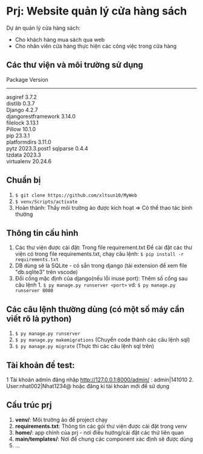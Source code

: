 # Prj: Website quản lý cửa hàng sách
Dự án quản lý cửa hàng sách:
+ Cho khách hàng mua sách qua web
+ Cho nhân viên cửa hàng thực hiện các công việc trong cửa hàng

## Các thư viện và môi trường sử dụng
Package             Version
------------------- ------------
asgiref             3.7.2       
distlib             0.3.7       
Django              4.2.7       
djangorestframework 3.14.0      
filelock            3.13.1      
Pillow              10.1.0      
pip                 23.3.1      
platformdirs        3.11.0      
pytz                2023.3.post1
sqlparse            0.4.4       
tzdata              2023.3      
virtualenv          20.24.6     


## Chuẩn bị 
1. ```$ git clone https://github.com/xltsun10/MyWeb```
2. ```$ venv/Scripts/activate```
3. Hoàn thành: Thấy môi trường ảo được kích hoạt => Có thể thao tác bình thường

## Thông tin cấu hình
1. Các thư viện được cài đặt: Trong file requirement.txt
    Để cài đặt các thư viện có trong file requirements.txt, chạy
        câu lệnh: ```$ pip install -r requirements.txt```
2. DB dùng sẽ là SQLite - có sẵn trong django (tải extension để xem file "db.sqlite3" trên vscode)
3. Đổi cổng mặc định của django(nếu lỗi inuse port): Thêm số cổng sau câu lệnh 1.
        ```$ py manage.py runserver <port>```
        vd: ```$ py manage.py runserver 8080```

## Các câu lệnh thường dùng (có một số máy cần viết rõ là python)
1. ```$ py manage.py runserver```
2. ```$ py manage.py makemigrations``` (Chuyển code thành các câu lệnh sql)
3. ```$ py manage.py migrate``` (Thực thi các câu lệnh sql trên)

## Tài khoản để test:
1 Tài khoản admin đăng nhập http://127.0.0.1:8000/admin/ : admin|141010
2. User:nhat002|Nhat1234@ hoặc đăng kí tài khoản mới để sử dụng



## Cấu trúc prj
1. **venv/**: Môi trường ảo để  project chạy
2. **requirements.txt**: Thông tin các gói thư viện được cài đặt trong venv
3. **home/**: app chính của prj - nơi điều hướng/cài đặt các thứ liên quan 
4. **main/templates/**: Nơi để chung các component xác định sẽ được dùng 
5. ... 

